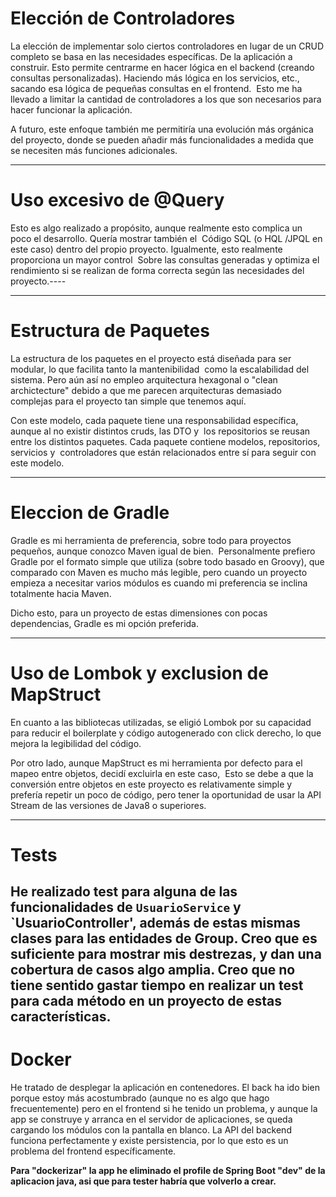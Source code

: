 # Elección de Controladores
La elección de implementar solo ciertos controladores en lugar de un CRUD completo se basa en las necesidades específicas.
De la aplicación a construir. Esto permite centrarme en hacer lógica en el backend (creando consultas personalizadas).
Haciendo más lógica en los servicios, etc., sacando esa lógica de pequeñas consultas en el frontend. 
Esto me ha llevado a limitar la cantidad de controladores a los que son necesarios para hacer funcionar la aplicación.

A futuro, este enfoque también me permitiría una evolución más orgánica del proyecto, donde se pueden añadir más funcionalidades a medida que se necesiten más funciones adicionales.


-----

# Uso excesivo de @Query
Esto es algo realizado a propósito, aunque realmente esto complica un poco el desarrollo. Quería mostrar también el 
Código SQL (o HQL /JPQL en este caso) dentro del propio proyecto. Igualmente, esto realmente proporciona un mayor control 
Sobre las consultas generadas y optimiza el rendimiento si se realizan de forma correcta según las necesidades del proyecto.----

-----

# Estructura de Paquetes
La estructura de los paquetes en el proyecto está diseñada para ser modular, lo que facilita tanto la mantenibilidad 
como la escalabilidad del sistema. Pero aún así no empleo arquitectura hexagonal o "clean archictecture" debido a que me parecen arquitecturas demasiado complejas para el proyecto tan simple que tenemos aquí.

Con este modelo, cada paquete tiene una responsabilidad específica, aunque al no existir distintos cruds, las DTO y 
los repositorios se reusan entre los distintos paquetes. Cada paquete contiene modelos, repositorios, servicios y 
controladores que están relacionados entre sí para seguir con este modelo.

----

# Eleccion de Gradle
Gradle es mi herramienta de preferencia, sobre todo para proyectos pequeños, aunque conozco Maven igual de bien. 
Personalmente prefiero Gradle por el formato simple que utiliza (sobre todo basado en Groovy), que comparado con Maven es mucho más legible, pero cuando un proyecto empieza a necesitar varios módulos es cuando mi preferencia se inclina totalmente hacia Maven. 

Dicho esto, para un proyecto de estas dimensiones con pocas dependencias, Gradle es mi opción preferida.

----

# Uso de Lombok y exclusion de MapStruct

En cuanto a las bibliotecas utilizadas, se eligió Lombok por su capacidad para reducir el boilerplate y código
autogenerado con click derecho, lo que mejora la legibilidad del código. 

Por otro lado, aunque MapStruct es mi herramienta por defecto para el mapeo entre objetos, decidí excluirla en este caso, 
Esto se debe a que la conversión entre objetos en este proyecto es relativamente simple y prefería repetir un poco
de código, pero tener la oportunidad de usar la API Stream de las versiones de Java8 o superiores.

----

# Tests

He realizado test para alguna de las funcionalidades de `UsuarioService` y `UsuarioController', además de estas mismas clases
para las entidades de Group. Creo que es suficiente para mostrar mis destrezas, y dan una cobertura de casos algo amplia.
Creo que no tiene sentido gastar tiempo en realizar un test para cada método en un proyecto de estas características.
----

# Docker
He tratado de desplegar la aplicación en contenedores. El back ha ido bien porque estoy más acostumbrado (aunque no es algo que hago frecuentemente)
pero en el frontend si he tenido un problema, y aunque la app se construye y arranca en el servidor de aplicaciones, se queda cargando los módulos con
la pantalla en blanco. La API del backend funciona perfectamente y existe persistencia, por lo que esto es un problema del frontend específicamente.

**Para "dockerizar"  la app he eliminado el profile de Spring Boot "dev" de la aplicacion java, asi que para tester habría que volverlo a crear.**
